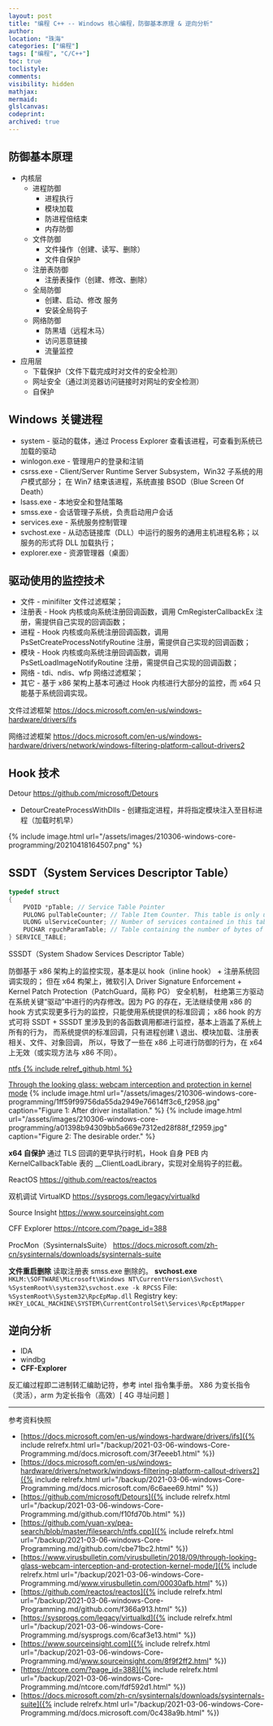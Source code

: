 ```yaml
---
layout: post
title: "编程 C++ -- Windows 核心编程，防御基本原理 & 逆向分析"
author:
location: "珠海"
categories: ["编程"]
tags: ["编程", "C/C++"]
toc: true
toclistyle:
comments:
visibility: hidden
mathjax:
mermaid:
glslcanvas:
codeprint:
archived: true
---
```



## 防御基本原理

* 内核层
    * 进程防御
        * 进程执行
        * 模块加载
        * 防进程倍结束
        * 内存防御
    * 文件防御
        * 文件操作（创建、读写、删除）
        * 文件自保护
    * 注册表防御
        * 注册表操作（创建、修改、删除）
    * 全局防御
        * 创建、启动、修改 服务
        * 安装全局钩子
    * 网络防御
        * 防黑墙（远程木马）
        * 访问恶意链接
        * 流量监控
* 应用层
    * 下载保护（文件下载完成时对文件的安全检测）
    * 网址安全（通过浏览器访问链接时对网址的安全检测）
    * 自保护


## Windows 关键进程

* system - 驱动的载体，通过 Process Explorer 查看该进程，可查看到系统已加载的驱动
* winlogon.exe - 管理用户的登录和注销
* csrss.exe - Client/Server Runtime Server Subsystem，Win32 子系统的用户模式部分；
    在 Win7 结束该进程，系统直接 BSOD（Blue Screen Of Death）
* lsass.exe - 本地安全和登陆策略
* smss.exe - 会话管理子系统，负责启动用户会话
* services.exe - 系统服务控制管理
* svchost.exe - 从动态链接库（DLL）中运行的服务的通用主机进程名称；以服务的形式将 DLL 加载执行；
* explorer.exe - 资源管理器（桌面）


## 驱动使用的监控技术

* 文件 - minifilter 文件过滤框架；
* 注册表 - Hook 内核或向系统注册回调函数，调用 CmRegisterCallbackEx 注册，需提供自己实现的回调函数；
* 进程 - Hook 内核或向系统注册回调函数，调用 PsSetCreateProcessNotifyRoutine
    注册，需提供自己实现的回调函数；
* 模块 - Hook 内核或向系统注册回调函数，调用 PsSetLoadImageNotifyRoutine 注册，需提供自己实现的回调函数；
* 网络 - tdi、ndis、wfp 网络过滤框架；
* 其它 - 基于 x86 架构上基本可通过 Hook 内核进行大部分的监控，而 x64 只能基于系统回调实现。

文件过滤框架
<https://docs.microsoft.com/en-us/windows-hardware/drivers/ifs>

网络过滤框架
<https://docs.microsoft.com/en-us/windows-hardware/drivers/network/windows-filtering-platform-callout-drivers2>


## Hook 技术

Detour
<https://github.com/microsoft/Detours>
* DetourCreateProcessWithDlls - 创建指定进程，并将指定模块注入至目标进程（加载时机早）

{% include image.html url="/assets/images/210306-windows-core-programming/20210418164507.png" %}


## SSDT（System Services Descriptor Table）

```cpp
typedef struct
{
    PVOID *pTable; // Service Table Pointer
    PULONG pulTableCounter; // Table Item Counter. This table is only updated in checked builds.
    ULONG ulServiceCounter; // Number of services contained in this table.
    PUCHAR rguchParamTable; // Table containing the number of bytes of parameters the handler function takes.
} SERVICE_TABLE;
```

SSSDT（System Shadow Services Descriptor Table）

防御基于 x86 架构上的监控实现，基本是以 hook（inline hook） + 注册系统回调实现的；
但在 x64 构架上，微软引入 Driver Signature Enforcement +
Kernel Patch Protection（PatchGuard，简称 PG） 安全机制，
杜绝第三方驱动在系统关键“驱动”中进行的内存修改。因为 PG 的存在，无法继续使用
x86 的 hook 方式实现更多行为的监控，只能使用系统提供的标准回调；
x86 hook 的方式可将 SSDT + SSSDT 里涉及到的各函数调用都进行监控，基本上涵盖了系统上所有的行为，
而系统提供的标准回调，只有进程创建 \ 退出、模块加载、注册表相关、文件、对象回调，
所以，导致了一些在 x86 上可进行防御的行为，在 x64 上无效（或实现方法与 x86 不同）。

[ntfs {% include relref_github.html %}](https://github.com/yuan-xy/pea-search/blob/master/filesearch/ntfs.cpp)

[Through the looking glass: webcam interception and protection in kernel mode](https://www.virusbulletin.com/virusbulletin/2018/09/through-looking-glass-webcam-interception-and-protection-kernel-mode/)
{% include image.html url="/assets/images/210306-windows-core-programming/1ff59f99756da55da2949e76614ff3c6_f2958.jpg" caption="Figure 1: After driver installation." %}
{% include image.html url="/assets/images/210306-windows-core-programming/a01398b94309bb5a669e7312ed28f88f_f2959.jpg" caption="Figure 2: The desirable order." %}

**x64 自保护** 通过 TLS 回调的更早执行时机，Hook 自身 PEB 内 KernelCallbackTable 表的 \_\_ClientLoadLibrary，实现对全局钩子的拦截。

ReactOS
<https://github.com/reactos/reactos>

双机调试 VirtualKD
<https://sysprogs.com/legacy/virtualkd>

Source Insight
<https://www.sourceinsight.com>

CFF Explorer
<https://ntcore.com/?page_id=388>

ProcMon（SysinternalsSuite）
<https://docs.microsoft.com/zh-cn/sysinternals/downloads/sysinternals-suite>

**文件重启删除** 读取注册表 smss.exe 删除的。
**svchost.exe** `HKLM:\SOFTWARE\Microsoft\Windows NT\CurrentVersion\Svchost\`
    `%SystemRoot%\system32\svchost.exe -k RPCSS`
    File: `%SystemRoot%\System32\RpcEpMap.dll`
    Registry key: `HKEY_LOCAL_MACHINE\SYSTEM\CurrentControlSet\Services\RpcEptMapper`


## 逆向分析

* IDA
* windbg
* **CFF-Explorer**

反汇编过程即二进制转汇编助记符，参考 intel 指令集手册。
X86 为变长指令（灵活），arm 为定长指令（高效）\[ 4G 寻址问题 \]



<hr class='reviewline'/>
<p class='reviewtip'><script type='text/javascript' src='{% include relref.html url="/assets/reviewjs/blogs/2021-03-06-windows-Core-Programming.md.js" %}'></script></p>
<font class='ref_snapshot'>参考资料快照</font>

- [https://docs.microsoft.com/en-us/windows-hardware/drivers/ifs]({% include relrefx.html url="/backup/2021-03-06-windows-Core-Programming.md/docs.microsoft.com/3f7eeeb1.html" %})
- [https://docs.microsoft.com/en-us/windows-hardware/drivers/network/windows-filtering-platform-callout-drivers2]({% include relrefx.html url="/backup/2021-03-06-windows-Core-Programming.md/docs.microsoft.com/6c6aee69.html" %})
- [https://github.com/microsoft/Detours]({% include relrefx.html url="/backup/2021-03-06-windows-Core-Programming.md/github.com/f10fd70b.html" %})
- [https://github.com/yuan-xy/pea-search/blob/master/filesearch/ntfs.cpp]({% include relrefx.html url="/backup/2021-03-06-windows-Core-Programming.md/github.com/cbe71bc2.html" %})
- [https://www.virusbulletin.com/virusbulletin/2018/09/through-looking-glass-webcam-interception-and-protection-kernel-mode/]({% include relrefx.html url="/backup/2021-03-06-windows-Core-Programming.md/www.virusbulletin.com/00030afb.html" %})
- [https://github.com/reactos/reactos]({% include relrefx.html url="/backup/2021-03-06-windows-Core-Programming.md/github.com/f366a913.html" %})
- [https://sysprogs.com/legacy/virtualkd]({% include relrefx.html url="/backup/2021-03-06-windows-Core-Programming.md/sysprogs.com/6caf3e13.html" %})
- [https://www.sourceinsight.com]({% include relrefx.html url="/backup/2021-03-06-windows-Core-Programming.md/www.sourceinsight.com/8f9f2ff2.html" %})
- [https://ntcore.com/?page_id=388]({% include relrefx.html url="/backup/2021-03-06-windows-Core-Programming.md/ntcore.com/fdf592d1.html" %})
- [https://docs.microsoft.com/zh-cn/sysinternals/downloads/sysinternals-suite]({% include relrefx.html url="/backup/2021-03-06-windows-Core-Programming.md/docs.microsoft.com/0c438a9b.html" %})
